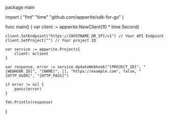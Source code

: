 package main

import (
    "fmt"
    "time"
    "github.com/appwrite/sdk-for-go"
)

func main() {
    var client := appwrite.NewClient(10 * time.Second)

    client.SetEndpoint("https://[HOSTNAME_OR_IP]/v1") // Your API Endpoint
    client.SetProject("") // Your project ID

    var service := appwrite.Projects{
        client: &client
    }

    var response, error := service.UpdateWebhook("[PROJECT_ID]", "[WEBHOOK_ID]", "[NAME]", [], "https://example.com", false, "[HTTP_USER]", "[HTTP_PASS]")

    if error != nil {
        panic(error)
    }

    fmt.Println(response)
}
